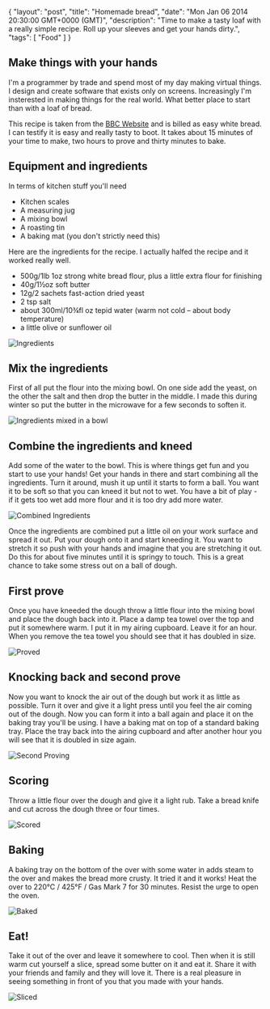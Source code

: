 {
  "layout": "post",
  "title": "Homemade bread",
  "date": "Mon Jan 06 2014 20:30:00 GMT+0000 (GMT)",
  "description": "Time to make a tasty loaf with a really simple recipe. Roll up your sleeves and get your hands dirty.",
  "tags": [
    "Food"
  ]
}

## Make things with your hands

I'm a programmer by trade and spend most of my day making virtual things. I design and create software that exists only on screens. Increasingly I'm insterested in making things for the real world. What better place to start than with a loaf of bread.

This recipe is taken from the [BBC Website][9] and is billed as easy white bread. I can testify it is easy and really tasty to boot. It takes about 15 minutes of your time to make, two hours to prove and thirty minutes to bake. 

## Equipment and ingredients

In terms of kitchen stuff you'll need

* Kitchen scales
* A measuring jug 
* A mixing bowl
* A roasting tin
* A baking mat (you don't strictly need this)

Here are the ingredients for the recipe. I actually halfed the recipe and it worked really well. 

* 500g/1lb 1oz strong white bread flour, plus a little extra flour for finishing
* 40g/1½oz soft butter
* 12g/2 sachets fast-action dried yeast
* 2 tsp salt
* about 300ml/10¾fl oz tepid water (warm not cold – about body temperature)
* a little olive or sunflower oil

![Ingredients][1] 

## Mix the ingredients

First of all put the flour into the mixing bowl. On one side add the yeast, on the other the salt and then drop the butter in the middle. I made this during winter so put the butter in the microwave for a few seconds to soften it.

![Ingredients mixed in a bowl][2] 

## Combine the ingredients and kneed

Add some of the water to the bowl. This is where things get fun and you start to use your hands! Get your hands in there and start combining all the ingredients. Turn it around, mush it up until it starts to form a ball. You want it to be soft so that you can kneed it but not to wet. You have a bit of play - if it gets too wet add more flour and it is too dry add more water. 

![Combined Ingredients][8] 

Once the ingredients are combined put a little oil on your work surface and spread it out. Put your dough onto it and start kneeding it. You want to stretch it so push with your hands and imagine that you are stretching it out. Do this for about five minutes until it is springy to touch. This is a great chance to take some stress out on a ball of dough.

## First prove

Once you have kneeded the dough throw a little flour into the mixing bowl and place the dough back into it. Place a damp tea towel over the top and put it somewhere warm. I put it in my airing cupboard. Leave it for an hour. When you remove the tea towel you should see that it has doubled in size.

![Proved][3] 

## Knocking back and second prove

Now you want to knock the air out of the dough but work it as little as possible. Turn it over and give it a light press until you feel the air coming out of the dough. Now you can form it into a ball again and place it on the baking tray you'll be using. I have a baking mat on top of a standard baking tray. Place the tray back into the airing cupboard and after another hour you will see that it is doubled in size again.

![Second Proving][4] 

## Scoring

Throw a little flour over the dough and give it a light rub. Take a bread knife and cut across the dough three or four times.

![Scored][5] 

## Baking

A baking tray on the bottom of the over with some water in adds steam to the over and makes the bread more crusty. It tried it and it works! Heat the over to 220°C / 425°F / Gas Mark 7 for 30 minutes. Resist the urge to open the oven.

![Baked][6] 

## Eat!

Take it out of the over and leave it somewhere to cool. Then when it is still warm cut yourself a slice, spread some butter on it and eat it. Share it with your friends and family and they will love it. There is a real pleasure in seeing something in front of you that you made with your hands.

![Sliced][7] 


[1]: http://shapeshed.com/images/articles/ingredients.jpg 
[2]: http://shapeshed.com/images/articles/mixed_in_bowl.jpg 
[3]: http://shapeshed.com/images/articles/proved.jpg 
[4]: http://shapeshed.com/images/articles/second_proving.jpg 
[5]: http://shapeshed.com/images/articles/scored.jpg 
[6]: http://shapeshed.com/images/articles/baked.jpg 
[7]: http://shapeshed.com/images/articles/sliced.jpg 
[8]: http://shapeshed.com/images/articles/combined_ingredients.jpg 
[9]: http://www.bbc.co.uk/food/recipes/paul_hollywoods_crusty_83536
